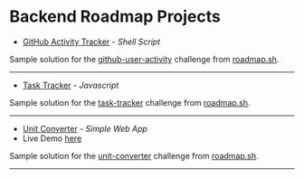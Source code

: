# Backend Roadmap Projects
- [GitHub Activity Tracker](https://github.com/Aj-Seven/roadmap-projects/tree/master/github-user-activity) - *Shell Script*

Sample solution for the [github-user-activity](https://roadmap.sh/projects/github-user-activity) challenge from [roadmap.sh](https://roadmap.sh/).

---
- [Task Tracker](https://github.com/Aj-Seven/roadmap-projects/tree/master/task-tracker) - *Javascript*

Sample solution for the [task-tracker](https://roadmap.sh/projects/task-tracker) challenge from [roadmap.sh](https://roadmap.sh/).

---
- [Unit Converter](https://github.com/Aj-Seven/roadmap-projects/tree/master/unit-conversion) - *Simple Web App*
- Live Demo [here](https://aj-seven.github.io/roadmap-projects/unit-conversion/)

Sample solution for the [unit-converter](https://roadmap.sh/projects/unit-converter) challenge from [roadmap.sh](https://roadmap.sh/).

---
